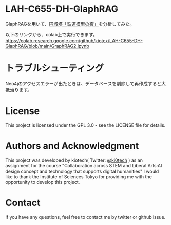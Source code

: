 # LAH-C655-DH-GlaphRAG
GlaphRAGを用いて、[円城塔「鉄道模型の夜」](https://www.aozora.gr.jp/cards/001916/card61171.html)を分析してみた。

以下のリンクから、colab上で実行できます。
https://colab.research.google.com/github/kiotex/LAH-C655-DH-GlaphRAG/blob/main/GraphRAG2.ipynb

# トラブルシューティング
Neo4jのアクセスエラーが出たときは、データベースを削除して再作成すると大抵治ります。

# License
This project is licensed under the GPL 3.0 - see the LICENSE file for details.

# Authors and Acknowledgment
This project was developed by kiotech( Twitter: [@ki0tech](https://x.com/KI0TECH) ) as an assignment for the course "Collaboration across STEM and Liberal Arts:AI design concept and technology that supports digital humanities" I would like to thank the Institute of Sciences Tokyo for providing me with the opportunity to develop this project.

# Contact
If you have any questions, feel free to contact me by twitter or github issue.
